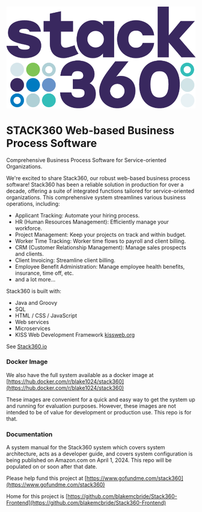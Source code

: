 ![](stack360-dots3-24.png)

# STACK360 Web-based Business Process Software

Comprehensive Business Process Software for Service-oriented Organizations.

We're excited to share Stack360, our robust web-based business process software! Stack360 has been a reliable solution in production for over a decade, offering a suite of integrated functions tailored for service-oriented organizations. This comprehensive system streamlines various business operations, including:

* Applicant Tracking: Automate your hiring process.
* HR (Human Resources Management): Efficiently manage your workforce.
* Project Management: Keep your projects on track and within budget.
* Worker Time Tracking: Worker time flows to payroll and client billing.
* CRM (Customer Relationship Management): Manage sales prospects and clients.
* Client Invoicing: Streamline client billing.
* Employee Benefit Administration: Manage employee health benefits, insurance, time off, etc.
* and a lot more...

Stack360 is built with:

* Java and Groovy
* SQL
* HTML / CSS / JavaScript
* Web services
* Microservices
* KISS Web Development Framework [kissweb.org](https://kissweb.org)

See [Stack360.io](https://stack360.io)

### Docker Image

We also have the full system available as a docker image at
[https://hub.docker.com/r/blake1024/stack360](https://hub.docker.com/r/blake1024/stack360)

These images are convenient for a quick and easy way to get the system
up and running for evaluation purposes.  However, these images are not
intended to be of value for development or production use.  This repo
is for that.

### Documentation

A system manual for the Stack360 system which covers system architecture, acts as a developer guide,
and covers system configuration is being published on Amazon.com on April 1, 2024.
This repo will be populated on or soon after that date.

Please help fund this project at
[https://www.gofundme.com/stack360](https://www.gofundme.com/stack360)

Home for this project is [https://github.com/blakemcbride/Stack360-Frontend](https://github.com/blakemcbride/Stack360-Frontend)

